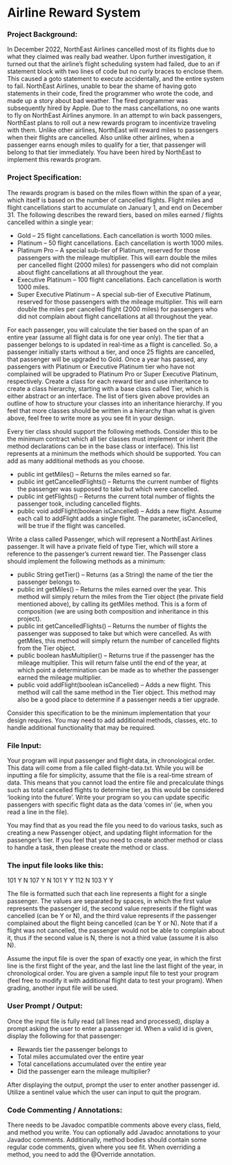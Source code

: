 # Airline Reward System

### Project Background: 
In December 2022, NorthEast Airlines cancelled most of its flights due to what they claimed was really bad weather. Upon further investigation, it turned out that the airline’s flight scheduling system had failed, due to an if statement block with two lines of code but no curly braces to
enclose them. This caused a goto statement to execute accidentally, and the entire system to fail. NorthEast Airlines, unable to bear the shame of having goto statements in their code, fired the programmer who wrote the code, and made up a story about bad weather. The fired programmer was subsequently hired by Apple. Due to the mass cancellations, no one wants to fly on NorthEast Airlines anymore. In an attempt to win back passengers, NorthEast plans to roll out a new rewards program to incentivize traveling with them. Unlike other airlines, NorthEast will reward miles to passengers when their flights are cancelled. Also unlike other airlines, when a passenger earns enough miles to qualify for a tier, that passenger will belong to that tier immediately. You have been hired by NorthEast to implement this rewards program.
### Project Specification: 
The rewards program is based on the miles flown within the span of a year, which itself is based on the number of cancelled flights. Flight miles and flight cancellations start to accumulate on January 1, and end on December 31. The following describes the reward tiers, based on miles earned / flights cancelled within a single year:
- Gold – 25 flight cancellations. Each cancellation is worth 1000 miles.
- Platinum – 50 flight cancellations. Each cancellation is worth 1000 miles.
- Platinum Pro – A special sub-tier of Platinum, reserved for those passengers with the mileage multiplier. This will earn double the miles per cancelled flight (2000 miles) for passengers who did not complain about flight cancellations at all throughout the year.
- Executive Platinum – 100 flight cancellations. Each cancellation is worth 1000 miles.
- Super Executive Platinum – A special sub-tier of Executive Platinum, reserved for those passengers with the mileage multiplier. This will earn double the miles per cancelled flight (2000 miles) for passengers who did not complain about flight cancellations at all throughout the year.

For each passenger, you will calculate the tier based on the span of an entire year (assume all flight data is for one year only). The tier that a passenger belongs to is updated in real-time as a flight is cancelled. So, a passenger initially starts without a tier, and once 25 flights are cancelled, that passenger will be upgraded to Gold. Once a year has passed, any passengers with Platinum or Executive Platinum tier who have not complained will be upgraded to Platinum Pro or Super Executive Platinum, respectively. Create a class for each reward tier and use inheritance to create a class hierarchy, starting with a base class called Tier, which is either abstract or an interface. The list of tiers given above provides an outline of how to structure your classes into an inheritance hierarchy. If you feel that more classes should be written in a hierarchy than what is given above, feel free to write more as you see fit in your design.

Every tier class should support the following methods. Consider this to be the minimum contract which all tier classes must implement or inherit (the method declarations can be in the base class or interface). This list represents at a minimum the methods which should be supported. You can add as many additional methods as you choose.
- public int getMiles() – Returns the miles earned so far.
- public int getCancelledFlights() – Returns the current number of flights the passenger was supposed to take but which were cancelled.
- public int getFlights() – Returns the current total number of flights the passenger took, including cancelled flights.
- public void addFlight(boolean isCancelled) – Adds a new flight. Assume each call to addFlight adds a single flight. The parameter, isCancelled, will be true if the flight was cancelled.

Write a class called Passenger, which will represent a NorthEast Airlines passenger. It will have a private field of type Tier, which will store a reference to the passenger’s current reward tier. The Passenger class should implement the following methods as a minimum:
- public String getTier() – Returns (as a String) the name of the tier the passenger belongs to.
- public int getMiles() – Returns the miles earned over the year. This method will simply return the miles from the Tier object (the private field mentioned above), by calling its getMiles method. This is a form of composition (we are using both composition and inheritance in this project).
- public int getCancelledFlights() – Returns the number of flights the passenger was supposed to take but which were cancelled. As with getMiles, this method will simply return the number of cancelled flights from the Tier object.
- public boolean hasMultiplier() – Returns true if the passenger has the mileage multiplier. This will return false until the end of the year, at which point a determination can be made as to whether the passenger earned the mileage multiplier.
- public void addFlight(boolean isCancelled) – Adds a new flight. This method will call the same method in the Tier object. This method may also be a good place to determine if a passenger needs a tier upgrade.

Consider this specification to be the minimum implementation that your design requires. You may need to add additional methods, classes, etc. to handle additional functionality that may be required.

### File Input: 
Your program will input passenger and flight data, in chronological order. This data will come from a file called flight-data.txt. While you will be inputting a file for simplicity, assume that the file is a real-time stream of data. This means that you cannot load the entire file and precalculate things such as total cancelled flights to determine tier, as this would be considered ‘looking into the future’. Write your program so you can update specific passengers with specific flight data as the data ‘comes in’ (ie, when you read a line in the file). 

You may find that as you read the file you need to do various tasks, such as creating a new Passenger object, and updating flight information for the passenger’s tier. If you feel that you need to create another method or class to handle a task, then please create the method or class.

### The input file looks like this:
101 Y N
107 Y N
101 Y Y
112 N
103 Y Y

The file is formatted such that each line represents a flight for a single passenger. The values are separated by spaces, in which the first value represents the passenger id, the second value represents if the flight was cancelled (can be Y or N), and the third value represents if the passenger complained about the flight being cancelled (can be Y or N). Note that if a flight was not cancelled, the passenger would not be able to complain about it, thus if the second value is N, there is not a third value (assume it is also N).

Assume the input file is over the span of exactly one year, in which the first line is the first flight of the year, and the last line the last flight of the year, in chronological order. You are given a sample input file to test your program (feel free to modify it with additional flight data to test your program). When grading, another input file will be used.

### User Prompt / Output: 
Once the input file is fully read (all lines read and processed), display a prompt asking the user to enter a passenger id. When a valid id is given, display the following for that
passenger:
- Rewards tier the passenger belongs to
- Total miles accumulated over the entire year
- Total cancellations accumulated over the entire year
- Did the passenger earn the mileage multiplier?

After displaying the output, prompt the user to enter another passenger id. Utilize a sentinel value which the user can input to quit the program.

### Code Commenting / Annotations: 
There needs to be Javadoc compatible comments above every class, field, and method you write. You can optionally add Javadoc annotations to your Javadoc comments. Additionally, method bodies should contain some regular code comments, given where you see fit. When overriding a method, you need to add the @Override annotation.
